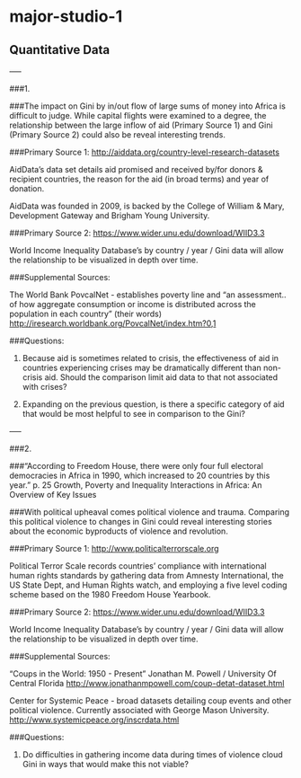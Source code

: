 # major-studio-1

## Quantitative Data

–––

###1.

###The impact on Gini by in/out flow of large sums of money into Africa is difficult to judge. While capital flights were examined to a degree, the relationship between the large inflow of aid (Primary Source 1) and Gini (Primary Source 2) could also be reveal interesting trends.

###Primary Source 1:
http://aiddata.org/country-level-research-datasets

AidData’s data set details aid promised and received by/for donors & recipient countries, the reason for the aid (in broad terms) and year of donation.

AidData was founded in 2009, is backed by the College of William & Mary, Development Gateway and Brigham Young University.

###Primary Source 2:
https://www.wider.unu.edu/download/WIID3.3

World Income Inequality Database’s by country / year / Gini data will allow the relationship to be visualized in depth over time.

###Supplemental Sources:

The World Bank PovcalNet - establishes poverty line and “an assessment.. of how aggregate consumption or income is distributed across the population in each country” (their words)
http://iresearch.worldbank.org/PovcalNet/index.htm?0,1

###Questions:
1. Because aid is sometimes related to crisis, the effectiveness of aid in countries experiencing crises may be dramatically different than non-crisis aid. Should the comparison limit aid data to that not associated with crises?

2. Expanding on the previous question, is there a specific category of aid that would be most helpful to see in comparison to the Gini?


–––

###2.

###“According to Freedom House, there were only four full electoral democracies in Africa in 1990, which increased to 20 countries by this year.” 
p. 25 Growth, Poverty and Inequality Interactions in Africa: An Overview of Key Issues

###With political upheaval comes political violence and trauma. Comparing this political violence to changes in Gini could reveal interesting stories about the economic byproducts of violence and revolution.

###Primary Source 1:
http://www.politicalterrorscale.org

Political Terror Scale records countries’ compliance with international human rights standards by gathering data from Amnesty International, the US State Dept, and Human Rights watch, and employing a five level coding scheme based on the 1980 Freedom House Yearbook.

###Primary Source 2:
https://www.wider.unu.edu/download/WIID3.3

World Income Inequality Database’s by country / year / Gini data will allow the relationship to be visualized in depth over time.

###Supplemental Sources:

“Coups in the World: 1950 - Present” Jonathan M. Powell  / University Of Central Florida
 http://www.jonathanmpowell.com/coup-detat-dataset.html

Center for Systemic Peace - broad datasets detailing coup events and other political violence.
Currently associated with George Mason University.
http://www.systemicpeace.org/inscrdata.html

###Questions:
1. Do difficulties in gathering income data during times of violence cloud Gini in ways that would make this not viable?
